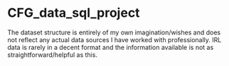 # CFG_data_sql_project

The dataset structure is entirely of my own imagination/wishes and does not reflect any actual data sources I have worked with professionally. 
IRL data is rarely in a decent format and the information available is not as straightforward/helpful as this.
